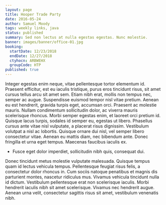 ```yaml
---
layout: page
title: Hooper Trade Party
date: 2016-05-24
author: Samuel Moody
tags: weekly links, java
status: published
summary: Sed non lectus at nulla egestas egestas. Nunc molestie.
banner: images/banner/office-01.jpg
booking:
  startDate: 12/23/2018
  endDate: 12/27/2018
  ctyhocn: ARBWEHX
  groupCode: HTP
published: true
---
```

Integer egestas enim neque, vitae pellentesque tortor elementum id. Praesent efficitur, est eu iaculis tristique, purus eros tincidunt risus, sit amet cursus tellus arcu sit amet sem. Etiam nibh erat, mollis non tempus nec, semper ac augue. Suspendisse euismod tempor nisl vitae pretium. Aenean eu est hendrerit, gravida turpis eget, accumsan orci. Praesent ac molestie mauris. Nullam condimentum sollicitudin dolor, ac viverra mauris scelerisque rhoncus.
Morbi semper egestas enim, et laoreet orci pretium id. Quisque lacus turpis, sodales id semper eu, egestas ut libero. Phasellus cursus ante vitae nisl vulputate, a placerat risus dignissim. Vestibulum volutpat a nisl ac lobortis. Quisque ornare dui nisl, vel semper libero consectetur vitae. Aenean eu mattis diam, nec bibendum ante. Donec fringilla et urna eget tempus. Maecenas faucibus iaculis ex.

* Fusce eget dolor imperdiet, sollicitudin nibh quis, consequat dui.

Donec tincidunt metus molestie vulputate malesuada. Quisque tempus quam id lectus vehicula tempus. Pellentesque feugiat risus felis, a consectetur dolor rhoncus in. Cum sociis natoque penatibus et magnis dis parturient montes, nascetur ridiculus mus. Vivamus vehicula tincidunt nulla id dictum. Vestibulum pellentesque erat non scelerisque iaculis. Morbi hendrerit iaculis nibh sit amet scelerisque. Vivamus nec hendrerit augue. Aenean urna velit, consectetur sagittis risus sit amet, vestibulum venenatis nibh.
